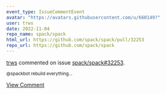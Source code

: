```yaml
---
event_type: IssueCommentEvent
avatar: "https://avatars.githubusercontent.com/u/660149?"
user: trws
date: 2022-11-04
repo_name: spack/spack
html_url: https://github.com/spack/spack/pull/32253
repo_url: https://github.com/spack/spack
---
```


<a href='https://github.com/trws' target='_blank'>trws</a> commented on issue <a href='https://github.com/spack/spack/pull/32253' target='_blank'>spack/spack#32253</a>.

<small>@spackbot rebuild everything...</small>

<a href='https://github.com/spack/spack/pull/32253' target='_blank'>View Comment</a>